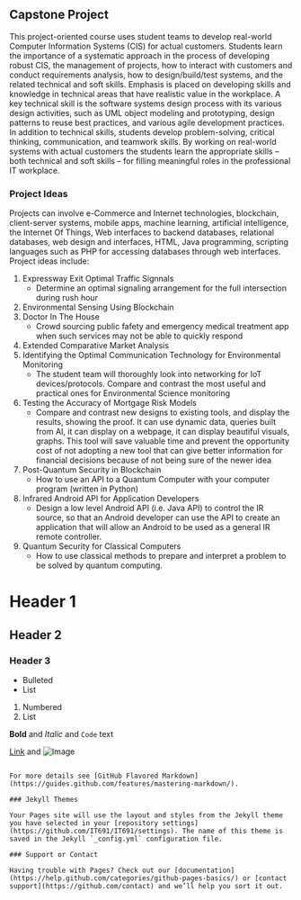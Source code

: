 ## Capstone Project

This project-oriented course uses student teams to develop real-world Computer Information Systems (CIS) for actual customers. Students learn the importance of a systematic approach in the process of developing robust CIS, the management of projects, how to interact with customers and conduct requirements analysis, how to design/build/test systems, and the related technical and soft skills. Emphasis is placed on developing skills and knowledge in technical areas that have realistic value in the workplace. A key technical skill is the software systems design process with its various design activities, such as UML object modeling and prototyping, design patterns to reuse best practices, and various agile development practices. In addition to technical skills, students develop problem-solving, critical thinking, communication, and teamwork skills. By working on real-world systems with actual customers the students learn the appropriate skills – both technical and soft skills – for filling meaningful roles in the professional IT workplace.



### Project Ideas

Projects can involve e-Commerce and Internet technologies, blockchain, client-server systems, mobile apps, machine learning, artificial intelligence, the Internet Of Things, Web interfaces to backend databases, relational databases, web design and interfaces, HTML, Java programming, scripting languages such as PHP for accessing databases through web interfaces. Project ideas include:
  1. Expressway Exit Optimal Traffic Signnals
       - Determine an optimal signaling arrangement for the full intersection during rush hour
  2. Environmental Sensing Using Blockchain
  3. Doctor In The House
       - Crowd sourcing public fafety and emergency medical treatment app when such services may not
         be able to quickly respond
  4. Extended Comparative Market Analysis
  5. Identifying the Optimal Communication Technology for Environmental Monitoring
       - The student team will thoroughly look into networking for IoT devices/protocols. Compare and contrast the most useful          and practical ones for Environmental Science monitoring
  6. Testing the Accuracy of Mortgage Risk Models
       - Compare and contrast new designs to existing tools, and display the results, showing the proof. It can use                    dynamic data, queries built from AI, it can display on a webpage, it can display beautiful visuals, graphs. This tool          will save valuable time and prevent the opportunity cost of not adopting a new tool that can give better information          for financial decisions because of not being sure of the newer idea
  7. Post-Quantum Security in Blockchain
       - How to use an API to a Quantum Computer with your computer program (written in Python)
  8. Infrared Android API for Application Developers
       - Design a low level Android API (i.e. Java API) to control the IR source, so that an Android developer can use the API          to create an application that will allow an Android to be used as a general IR remote controller.
  9. Quantum Security for Classical Computers
       - How to use classical methods to prepare and interpret a problem to be solved by quantum computing.

# Header 1
## Header 2
### Header 3

- Bulleted
- List

1. Numbered
2. List

**Bold** and _Italic_ and `Code` text

[Link](url) and ![Image](src)
```

For more details see [GitHub Flavored Markdown](https://guides.github.com/features/mastering-markdown/).

### Jekyll Themes

Your Pages site will use the layout and styles from the Jekyll theme you have selected in your [repository settings](https://github.com/IT691/IT691/settings). The name of this theme is saved in the Jekyll `_config.yml` configuration file.

### Support or Contact

Having trouble with Pages? Check out our [documentation](https://help.github.com/categories/github-pages-basics/) or [contact support](https://github.com/contact) and we’ll help you sort it out.
